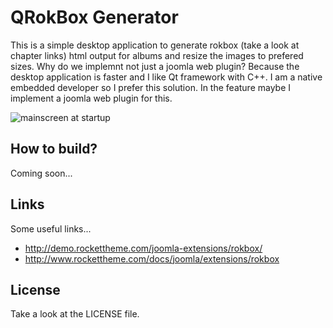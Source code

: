# QRokBox Generator

This is a simple desktop application to generate rokbox (take a look at chapter links) html output for albums 
and resize the images to prefered sizes. Why do we implemnt not just a joomla web plugin? Because the desktop 
application is faster and I like Qt framework with C++. I am a native embedded developer so I prefer this 
solution. In the feature maybe I implement a joomla web plugin for this.

![mainscreen at startup](https://github.com/mllapps/qrokbox-generator/blob/master/doc/screenshots/01_mainscreen.png "Mainscreen at Startup")

## How to build?

Coming soon...

## Links

Some useful links...

- http://demo.rockettheme.com/joomla-extensions/rokbox/
- http://www.rockettheme.com/docs/joomla/extensions/rokbox

## License

Take a look at the LICENSE file.
